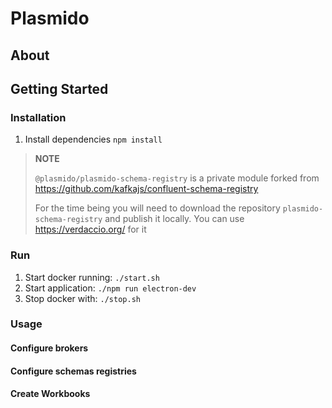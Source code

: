 # Plasmido

## About



## Getting Started

### Installation

1. Install dependencies
   `npm install`

> **NOTE**
>
> `@plasmido/plasmido-schema-registry` is a private module forked from https://github.com/kafkajs/confluent-schema-registry
>
> For the time being you will need to download the repository `plasmido-schema-registry` and publish it locally. You can use https://verdaccio.org/ for it
>

### Run

1. Start docker running: `./start.sh`
1. Start application: `./npm run electron-dev`
1. Stop docker with: `./stop.sh`

### Usage

#### Configure brokers

#### Configure schemas registries

#### Create Workbooks
